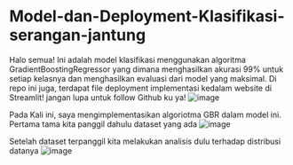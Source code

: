 # Model-dan-Deployment-Klasifikasi-serangan-jantung
Halo semua! Ini adalah model klasifikasi menggunakan algoritma GradientBoostingRegressor yang dimana menghasilkan akurasi 99% untuk setiap kelasnya dan menghasilkan evaluasi dari model yang maksimal. Di repo ini juga, terdapat file deployment implementasi kedalam website di Streamlit! jangan lupa untuk follow Github ku ya!
![image](https://github.com/Mazcho/Model-dan-Deployment-Klasifikasi-serangan-jantung/assets/77985996/f917b649-3429-4733-988c-460222081c9e)

Pada Kali ini, saya mengimplementasikan algoriotma GBR dalam model ini. 
Pertama tama kita panggil dahulu dataset yang ada
![image](https://github.com/Mazcho/Model-dan-Deployment-Klasifikasi-serangan-jantung/assets/77985996/ae0c0fd5-aa93-4e73-a54c-f0da4d571f78)

Setelah dataset terpanggil kita melakukan analisis dulu terhadap distribusi datanya
![image](https://github.com/Mazcho/Model-dan-Deployment-Klasifikasi-serangan-jantung/assets/77985996/d531bdd6-2b7d-4d88-b10c-d655d3fca51a)


